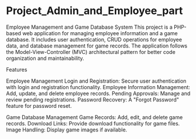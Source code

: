# Project_Admin_and_Employee_part

Employee Management and Game Database System
This project is a PHP-based web application for managing employee information and a game database. It includes user authentication, CRUD operations for employee data, and database management for game records. The application follows the Model-View-Controller (MVC) architectural pattern for better code organization and maintainability.

Features

Employee Management
Login and Registration: Secure user authentication with login and registration functionality.
Employee Information Management: Add, update, and delete employee records.
Pending Approvals: Manage and review pending registrations.
Password Recovery: A "Forgot Password" feature for password reset.


Game Database Management
Game Records: Add, edit, and delete game records.
Download Links: Provide download functionality for game files.
Image Handling: Display game images if available.
